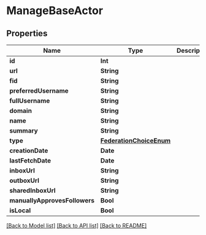 # ManageBaseActor

## Properties
Name | Type | Description | Notes
------------ | ------------- | ------------- | -------------
**id** | **Int** |  | [readonly] 
**url** | **String** |  | [optional] 
**fid** | **String** |  | 
**preferredUsername** | **String** |  | 
**fullUsername** | **String** |  | [readonly] 
**domain** | **String** |  | 
**name** | **String** |  | [optional] 
**summary** | **String** |  | [optional] 
**type** | [**FederationChoiceEnum**](FederationChoiceEnum.md) |  | [optional] 
**creationDate** | **Date** |  | [readonly] 
**lastFetchDate** | **Date** |  | [optional] 
**inboxUrl** | **String** |  | [optional] 
**outboxUrl** | **String** |  | [optional] 
**sharedInboxUrl** | **String** |  | [optional] 
**manuallyApprovesFollowers** | **Bool** |  | [optional] 
**isLocal** | **Bool** |  | [readonly] 

[[Back to Model list]](../README.md#documentation-for-models) [[Back to API list]](../README.md#documentation-for-api-endpoints) [[Back to README]](../README.md)


